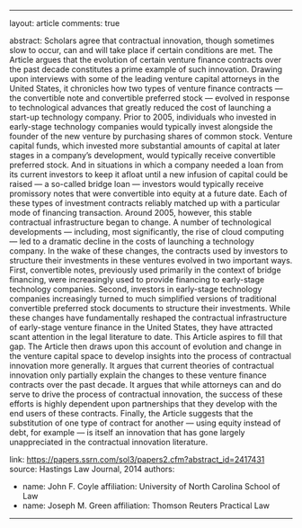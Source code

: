 ---
layout: article
comments: true

abstract: Scholars agree that contractual innovation, though sometimes slow to occur, can and will take place if certain conditions are met. The Article argues that the evolution of certain venture finance contracts over the past decade constitutes a prime example of such innovation. Drawing upon interviews with some of the leading venture capital attorneys in the United States, it chronicles how two types of venture finance contracts — the convertible note and convertible preferred stock — evolved in response to technological advances that greatly reduced the cost of launching a start-up technology company. Prior to 2005, individuals who invested in early-stage technology companies would typically invest alongside the founder of the new venture by purchasing shares of common stock. Venture capital funds, which invested more substantial amounts of capital at later stages in a company’s development, would typically receive convertible preferred stock. And in situations in which a company needed a loan from its current investors to keep it afloat until a new infusion of capital could be raised — a so-called bridge loan — investors would typically receive promissory notes that were convertible into equity at a future date. Each of these types of investment contracts reliably matched up with a particular mode of financing transaction. Around 2005, however, this stable contractual infrastructure began to change. A number of technological developments — including, most significantly, the rise of cloud computing — led to a dramatic decline in the costs of launching a technology company. In the wake of these changes, the contracts used by investors to structure their investments in these ventures evolved in two important ways. First, convertible notes, previously used primarily in the context of bridge financing, were increasingly used to provide financing to early-stage technology companies. Second, investors in early-stage technology companies increasingly turned to much simplified versions of traditional convertible preferred stock documents to structure their investments. While these changes have fundamentally reshaped the contractual infrastructure of early-stage venture finance in the United States, they have attracted scant attention in the legal literature to date. This Article aspires to fill that gap. The Article then draws upon this account of evolution and change in the venture capital space to develop insights into the process of contractual innovation more generally. It argues that current theories of contractual innovation only partially explain the changes to these venture finance contracts over the past decade. It argues that while attorneys can and do serve to drive the process of contractual innovation, the success of these efforts is highly dependent upon partnerships that they develop with the end users of these contracts. Finally, the Article suggests that the substitution of one type of contract for another — using equity instead of debt, for example — is itself an innovation that has gone largely unappreciated in the contractual innovation literature.

link: https://papers.ssrn.com/sol3/papers2.cfm?abstract_id=2417431
source: Hastings Law Journal, 2014
authors:
  - name: John F. Coyle
    affiliation: University of North Carolina School of Law
  - name: Joseph M. Green
    affiliation: Thomson Reuters Practical Law
 ---
